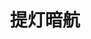 ---
title: 提灯暗航
description: A description of this category
image:

# Badge style
style:
    background: "#e27602"
    color: "#fff"
---